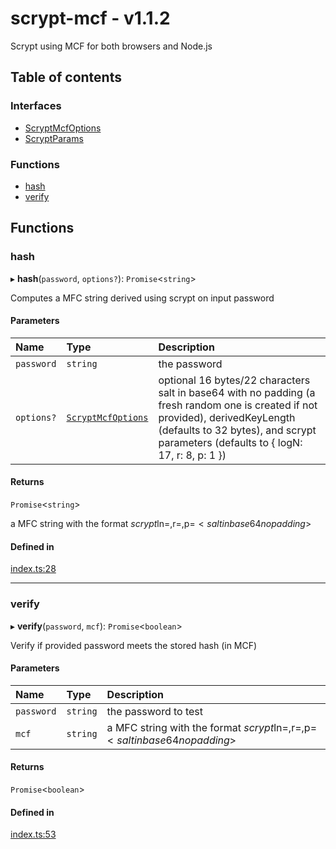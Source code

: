 # scrypt-mcf - v1.1.2

Scrypt using MCF for both browsers and Node.js

## Table of contents

### Interfaces

- [ScryptMcfOptions](interfaces/ScryptMcfOptions.md)
- [ScryptParams](interfaces/ScryptParams.md)

### Functions

- [hash](API.md#hash)
- [verify](API.md#verify)

## Functions

### hash

▸ **hash**(`password`, `options?`): `Promise`<`string`\>

Computes a MFC string derived using scrypt on input password

#### Parameters

| Name | Type | Description |
| :------ | :------ | :------ |
| `password` | `string` | the password |
| `options?` | [`ScryptMcfOptions`](interfaces/ScryptMcfOptions.md) | optional 16 bytes/22 characters salt in base64 with no padding (a fresh random one is created if not provided), derivedKeyLength (defaults to 32 bytes), and scrypt parameters (defaults to { logN: 17, r: 8, p: 1 }) |

#### Returns

`Promise`<`string`\>

a MFC string with the format $scrypt$ln=<cost>,r=<blocksize>,p=<parallelism>$<salt in base64 no padding>$<hash in base64 no padding>

#### Defined in

[index.ts:28](https://github.com/juanelas/scrypt-mcf/blob/af329de/src/ts/index.ts#L28)

___

### verify

▸ **verify**(`password`, `mcf`): `Promise`<`boolean`\>

Verify if provided password meets the stored hash (in MCF)

#### Parameters

| Name | Type | Description |
| :------ | :------ | :------ |
| `password` | `string` | the password to test |
| `mcf` | `string` | a MFC string with the format $scrypt$ln=<cost>,r=<blocksize>,p=<parallelism>$<salt in base64 no padding>$<hash in base64 no padding> |

#### Returns

`Promise`<`boolean`\>

#### Defined in

[index.ts:53](https://github.com/juanelas/scrypt-mcf/blob/af329de/src/ts/index.ts#L53)
